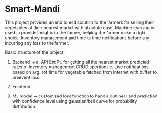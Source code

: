 # Smart-Mandi
This project provides an end to end solution to the farmers for selling their vegetables at their nearest market with absolute ease. Machine learning is used to provide insights to the farmer, helping the farmer make a right choice. Inventory management and time to time notifications before any incurring any loss to the farmer.


Basic structure of the project:

1. Backend ->
     a. API EndPt. for getting all the nearest market predicted rates
     b. Inventory management CRUD opertions
     c. Live notifications based on avg. rot time for vegetable fetched from internet with buffer to proevent loss. 

3. Frontend
4. ML model -> customized loss function to handle outliners and prediction with confidence level using gaussian/bell curve for probability distribution.
